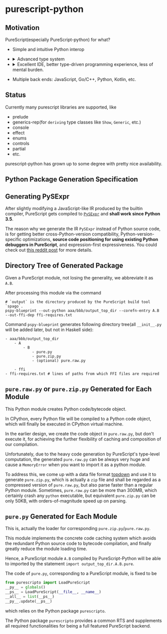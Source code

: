 # purescript-python


## Motivation

PureScript(especially PureScript-python) for what?
- Simple and intuitive Python interop
- <details>
  <summary>Advanced type system</summary>

  - higher kinded types
  - higer rank types
  - functional dependencies
  - extensible records
  - data kinds
  - etc..
  
  
    This is an extreme of being pragmatic, and makes decoupling and composition easier.

  </details>
- <details><summary>Excellent IDE, better type-driven programming experience, less of mental burden.</summary>
  
   You understand what does
        "implicit type inference + auto-completion + real-time error highting + type constraints by advanced type system" mean?

   </details>

- Multiple back ends: JavaScript, Go/C++, Python, Kotlin, etc.

## Status

Currently many purescript libraries are supported, like
- prelude
- generics-rep(for `deriving` type classes like `Show`, `Generic`, etc.)
- console
- effect
- enums
- controls
- partial
- etc.

purescript-python has grown up to some degree with pretty nice availability.

## Python Package Generation Specification

Generating PySExpr
-------------------------

After slightly modifying a JavaScript-like IR produced by the builtin compiler,
PureScript gets compiled to [`PySExpr`](https://github.com/thautwarm/PySExpr) and **shall work since Python 3.5**.

The reason why we generate the IR `PySExpr` instead of Python source code,
is for getting better cross-Python-version compatibility, Python-version-specific optimizations,
**source code positioning for using existing Python debuggers in PureScript**, and expression-first expressiveness. You could check out [this reddit post](https://www.reddit.com/r/ProgrammingLanguages/comments/f41odv/a_compiler_back_end_by_which_you_write) for more details.


Directory Tree of Generated Package
---------------------------------------------


Given a PureScript module, not losing the generality, we abbreviate it as `A.B`.

After processing this module via the command

```shell
# `output` is the directory produced by the PureScript build tool `spago`.
pspy-blueprint --out-python aaa/bbb/output_top_dir --corefn-entry A.B --out-ffi-dep ffi-requires.txt
```

Command `pspy-blueprint` generates following directory tree(all `__init__.py` will be added later, but not in Haskell side):

```
- aaa/bbb/output_top_dir
    - A
        - B
            - pure.py
            - pure.zip.py
            - (optional) pure.raw.py

    - ffi
- ffi-requires.txt # lines of paths from which FFI files are required
```

`pure.raw.py` or `pure.zip.py` Generated for Each Module
-----------------------------------------------

This Python module creates Python code/bytecode object.

In CPython, every Python file will be compiled to a Python code object, which will finally be executed in
CPython virtual machine.

In the earlier design, we create the code object in `pure.raw.py`,
but don't execute it, for achieving the further flexibility of caching and composition of our compilation.

Unfortunately, due to the heavy code generation by PureScript's type-level computation, the generated `pure.raw.py` can be always very huge and cause a `MemoryError` when you want to import it as a python module.

To address this, we come up with a data file format [topdown](https://github.com/purescript-python/purescript-python/blob/master/src/Topdown/Topdown.hs) and use it to generate `pure.zip.py`, which is actually a `zip` file and shall be regarded as a compressed version of `pure.raw.py`, but also parse faster than a regular Python module. Sometimes, `pure.raw.py` can be more than 300MB,
which certainly crash any `python` executable, but equivalent `pure.zip.py` can be only 50KB, with orders-of-magnitude speed up on parsing.



`pure.py` Generated for Each Module
----------------------------------------------

This is, actually the loader for corresponding `pure.zip.py`/`pure.raw.py`.

This module implements the concrete code caching system which avoids the redundant Python source code to bytecode compilation, and finally greatly reduce the module loading time.

Hence, a PureScript module `A.B` compiled by PureScript-Python
will be able to imported by the statement `import output_top_dir.A.B.pure`.

The code of `pure.py`, corresponding to a PureScript module, is fixed to be

```python
from purescripto import LoadPureScript
__py__ = globals()
__ps__ = LoadPureScript(__file__, __name__)
__all__ = list(__ps__)
__py__.update(__ps__)
```

which relies on the Python package `purescripto`.

The Python package `purescripto` provides a common RTS and supplements all required functionalities for being a full featured PureScript backend.

<!-- 

`purescript_impl.src.py`
-----------------------------------------



<details>

<summary> This is an example of generated PySExpr </summary>

The command is `pspy-one-module --foreign-top ./src --out-top ./python --corefn .\output\\Main\corefn.json`

```python
# example purescript_impl.src.py
from py_sexpr.terms import *
from py_sexpr.stack_vm.emit import module_code
res = block( "No document"
           , assign( "$foreign"
                   , call( var('import_module')
                         , "python.Main.purescript_foreign" ) )
           , assign( "ps_Unit"
                   , block( define("ps_Unit", [], block(this))
                          , set_attr( var("ps_Unit")
                                    , "value"
                                    , new(var("ps_Unit")) ) ) )
           , assign( "ps_main"
                   , call( get_attr(var("$foreign"), "println")
                         , metadata(8, 16, "src\Main.purs", 1) ) )
           , assign( "exports"
                   , record( ("Unit", var("ps_Unit"))
                           , ("main", var("ps_main"))
                           , ( "println"
                             , get_attr(var("$foreign"), "println") ) ) ) )
# this is code object
res = module_code(res)
```


</details>


<details>

<summary> Above example is from this source code </summary>

```purescript
module Main where

data Effect a
data Unit = Unit

foreign import println :: forall a. a -> Effect Unit

main = println 1
```

</details>

`purescript_impl.py`
--------------------------

Conditionally load and execute the code made by `purescript_impl.src.py`, which results in a Python module `__ps__`.

If code object has been cached and hasn't been out of date,
the cached code object will be used, instead of invoking `purescript_impl.src.py`.


`__ps__` is the Python global variable `exports` in the hidden module made by `purescript_impl.src.py`,  with all export symbols bound.

Module `purescript_impl` will then bind all symbol names to its `__all__` and the corresponding values to its global dictionary.


The code of `purescript_impl.py` which provides above functionalities is fixed:

```python
from purescripto import LoadPureScript
__py__ = globals()
__ps__ = LoadPureScript(__file__, __name__)
__all__ = list(__ps__)
__py__.update(__ps__)
``` -->
